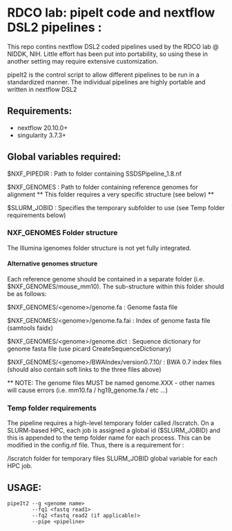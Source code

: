 # RDCO lab: pipeIt code and nextflow DSL2 pipelines :

This repo contins nextflow DSL2 coded pipelines used by the RDCO lab @ NIDDK, NIH. 
Little effort has been put into portability, so using these in another setting may require extensive customization.

pipeIt2 is the control script to allow different pipelines to be run in a standardized manner. 
The individual pipelines are highly portable and written in nextflow DSL2

## Requirements:
- nextflow	20.10.0+
- singularity	3.7.3+

## Global variables required:
$NXF_PIPEDIR   : Path to folder containing SSDSPipeline_1.8.nf

$NXF_GENOMES   : Path to folder containing reference genomes for alignment
                 ** This folder requires a very specific structure (see below) **

$SLURM_JOBID   : Specifies the temporary subfolder to use  (see Temp folder requirements below)

### NXF_GENOMES Folder structure
The Illumina igenomes folder structure is not yet fully integrated. 

#### Alternative genomes structure
Each reference genome should be contained in a separate folder (i.e. $NXF_GENOMES/mouse_mm10). The sub-structure within this folder should be as follows:

$NXF_GENOMES/\<genome\>/genome.fa                : Genome fasta file

$NXF_GENOMES/\<genome\>/genome.fa.fai            : Index of genome fasta file (samtools faidx)

$NXF_GENOMES/\<genome\>/genome.dict              : Sequence dictionary for genome fasta file (use picard CreateSequenceDictionary)

$NXF_GENOMES/\<genome\>/BWAIndex/version0.7.10/  : BWA 0.7 index files (should also contain soft links to the three files above)

** NOTE: The genome files MUST be named genome.XXX - other names will cause errors (i.e. mm10.fa / hg19_genome.fa / etc ...)

### Temp folder requirements
The pipeline requires a high-level temporary folder called /lscratch. On a SLURM-based HPC, each job is assigned a global id ($SLURM_JOBID) and this is appended to the temp folder name for each process. This can be modified in the config.nf file. Thus, there is a requirement for :

/lscratch folder for temporary files
SLURM_JOBID global variable for each HPC job.

## USAGE:

```
pipeIt2 --g <genome name>
        --fq1 <fastq read1>
        --fq2 <fastq read2 (if applicable)>
        --pipe <pipeline>
```
